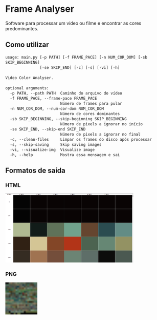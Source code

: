 # Frame Analyser

Software para processar um vídeo ou filme e encontrar as cores predominantes.

## Como utilizar

```
usage: main.py [-p PATH] [-f FRAME_PACE] [-n NUM_COR_DOM] [-sb SKIP_BEGINNING]
               [-se SKIP_END] [-c] [-s] [-vi] [-h]

Video Color Analyser.

optional arguments:
  -p PATH, --path PATH  Caminho do arquivo do vídeo
  -f FRAME_PACE, --frame-pace FRAME_PACE
                        Número de frames para pular
  -n NUM_COR_DOM, --num-cor-dom NUM_COR_DOM
                        Número de cores dominantes
  -sb SKIP_BEGINNING, --skip-beginning SKIP_BEGINNING
                        Número de pixels a ignorar no início
  -se SKIP_END, --skip-end SKIP_END
                        Número de pixels a ignorar no final
  -c, --clean-files     Limpar os frames do disco após processar
  -s, --skip-saving     Skip saving images
  -vi, --visualize-img  Visualize image
  -h, --help            Mostra essa mensagem e sai
```

## Formatos de saída

### HTML

<img width=400 src='./sample/joker.png'>

### PNG

<img width=100 src='./sample/img.png'>